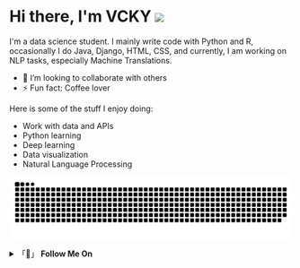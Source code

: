 # Hi there, I'm VCKY <img src="https://media.giphy.com/media/hvRJCLFzcasrR4ia7z/giphy.gif" width="25px">

I'm a data science student. I mainly write code with Python and R, occasionally I do Java, Django, HTML, CSS, and currently, I am working on NLP tasks, especially Machine Translations.

- 👯 I’m looking to collaborate with others 
- ⚡ Fun fact: Coffee lover

Here is some of the stuff I enjoy doing:
* Work with data and APIs
* Python learning
* Deep learning
* Data visualization
* Natural Language Processing


![「VCKY」](https://github.com/Platane/snk/raw/output/github-contribution-grid-snake.svg)



<details>
    <summary>「🧧」 <b>Follow Me On</b></summary><br/>
<p align="center">
  <a href="https://www.instagram.com/141gs__"><img src="https://img.shields.io/badge/Instagram-E4405F?style=for-the-badge&logo=instagram&logoColor=white" /></a>
</p>

<p align="center">
  <a href="https://github.com/5GVckyy"><img src="https://img.shields.io/badge/Github-FFF?style=for-the-badge&logo=Github&logoColor=000000&link=https://github.com/Rlxfly" /></a>
</p>




